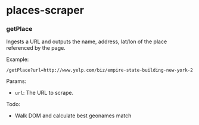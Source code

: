 places-scraper
==============

### getPlace
Ingests a URL and outputs the name, address, lat/lon of the place referenced by the page.

Example:

    /getPlace?url=http://www.yelp.com/biz/empire-state-building-new-york-2

Params:
 + `url`: The URL to scrape.

Todo:
 + Walk DOM and calculate best geonames match